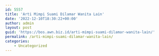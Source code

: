 ```yaml
---
id: 5557
title: 'Arti Mimpi Suami Dilamar Wanita Lain'
date: '2022-12-10T18:30:22+00:00'
author: admin
layout: post
guid: 'https://bos.awn.biz.id/arti-mimpi-suami-dilamar-wanita-lain/'
permalink: /arti-mimpi-suami-dilamar-wanita-lain/
categories:
    - Uncategorized
---
```


